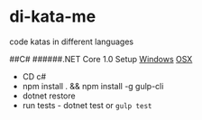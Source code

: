 # di-kata-me
code katas in different languages

##C# 
######.NET Core 1.0 Setup
[Windows](ttps://www.microsoft.com/net/core#windows)
[OSX]( https://www.microsoft.com/net/core#macos)

* CD c#
* npm install . && npm install -g gulp-cli
* dotnet restore
* run tests - dotnet test or `gulp test`
